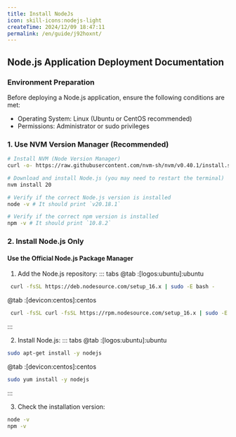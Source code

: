 ```yaml
---
title: Install NodeJs
icon: skill-icons:nodejs-light
createTime: 2024/12/09 18:47:11
permalink: /en/guide/j92hoxnt/
---
```


## Node.js Application Deployment Documentation

### Environment Preparation

Before deploying a Node.js application, ensure the following conditions are met:

- Operating System: Linux (Ubuntu or CentOS recommended)
- Permissions: Administrator or sudo privileges

### 1. Use NVM Version Manager (Recommended)

```bash
# Install NVM (Node Version Manager)
curl -o- https://raw.githubusercontent.com/nvm-sh/nvm/v0.40.1/install.sh | bash

# Download and install Node.js (you may need to restart the terminal)
nvm install 20

# Verify if the correct Node.js version is installed
node -v # It should print `v20.18.1`

# Verify if the correct npm version is installed
npm -v # It should print `10.8.2`
```

### 2. Install Node.js Only

#### Use the Official Node.js Package Manager

1. Add the Node.js repository:
::: tabs
@tab :[logos:ubuntu]:ubuntu

```bash
 curl -fsSL https://deb.nodesource.com/setup_16.x | sudo -E bash -
```

@tab :[devicon:centos]:centos

```bash
 curl -fsSL curl -fsSL https://rpm.nodesource.com/setup_16.x | sudo -E bash - | sudo -E bash -
```

:::

2. Install Node.js:
::: tabs
@tab :[logos:ubuntu]:ubuntu

```bash
sudo apt-get install -y nodejs
```

@tab :[devicon:centos]:centos

```bash
sudo yum install -y nodejs
```

:::

3. Check the installation version:
```bash
node -v
npm -v
```
